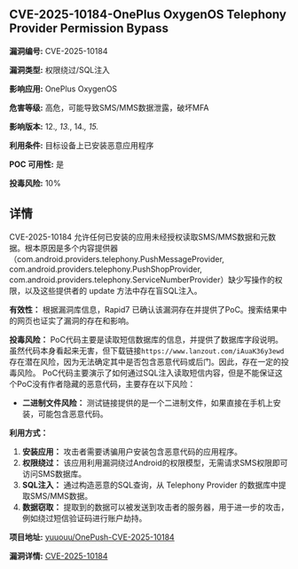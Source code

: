 ## CVE-2025-10184-OnePlus OxygenOS Telephony Provider Permission Bypass

**漏洞编号:** CVE-2025-10184

**漏洞类型:** 权限绕过/SQL注入

**影响应用:** OnePlus OxygenOS

**危害等级:** 高危，可能导致SMS/MMS数据泄露，破坏MFA

**影响版本:** 12.*, 13.*, 14.*, 15.*

**利用条件:** 目标设备上已安装恶意应用程序

**POC 可用性:** 是

**投毒风险:** 10%

## 详情

CVE-2025-10184 允许任何已安装的应用未经授权读取SMS/MMS数据和元数据。根本原因是多个内容提供器（com.android.providers.telephony.PushMessageProvider, com.android.providers.telephony.PushShopProvider, com.android.providers.telephony.ServiceNumberProvider）缺少写操作的权限，以及这些提供者的 update 方法中存在盲SQL注入。

**有效性：**
根据漏洞库信息，Rapid7 已确认该漏洞存在并提供了PoC。搜索结果中的网页也证实了漏洞的存在和影响。

**投毒风险：**
PoC代码主要是读取短信数据库的信息，并提供了数据库字段说明。虽然代码本身看起来无害，但下载链接`https://www.lanzout.com/iAuaK36y3ewd`存在潜在风险，因为无法确定其中是否包含恶意代码或后门。因此，存在一定的投毒风险。 PoC代码主要演示了如何通过SQL注入读取短信内容，但是不能保证这个PoC没有作者隐藏的恶意代码，主要存在以下风险：

*   **二进制文件风险：** 测试链接提供的是一个二进制文件，如果直接在手机上安装，可能包含恶意代码。

**利用方式：**
1.  **安装应用：** 攻击者需要诱骗用户安装包含恶意代码的应用程序。
2.  **权限绕过：** 该应用利用漏洞绕过Android的权限模型，无需请求SMS权限即可访问SMS数据库。
3.  **SQL注入：** 通过构造恶意的SQL查询，从 Telephony Provider 的数据库中提取SMS/MMS数据。
4.  **数据窃取：** 提取到的数据可以被发送到攻击者的服务器，用于进一步的攻击，例如绕过短信验证码进行账户劫持。

**项目地址:** [yuuouu/OnePush-CVE-2025-10184](https://github.com/yuuouu/OnePush-CVE-2025-10184)

**漏洞详情:** [CVE-2025-10184](https://nvd.nist.gov/vuln/detail/CVE-2025-10184)